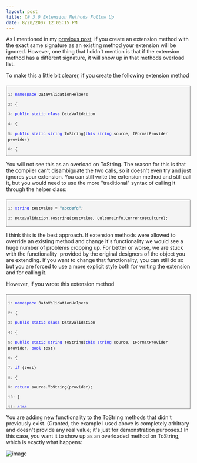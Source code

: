```yaml
---
layout: post
title: C# 3.0 Extension Methods Follow Up
date: 8/20/2007 12:05:15 PM
---
```


As I mentioned in my [previous post](http://geekswithblogs.net/sdorman/archive/2007/08/19/C-3.0-Extension-Methods.aspx), if you create an extension method with the exact same signature as an existing method your extension will be ignored. However, one thing that I didn't mention is that if the extension method has a different signature, it will show up in that methods overload list.

To make this a little bit clearer, if you create the following extension method
 <div style="border-right: gray 1px solid; padding-right: 4px; border-top: gray 1px solid; padding-left: 4px; font-size: 8pt; padding-bottom: 4px; margin: 20px 0px 10px; overflow: auto; border-left: gray 1px solid; width: 97.5%; cursor: text; max-height: 200px; line-height: 12pt; padding-top: 4px; border-bottom: gray 1px solid; font-family: consolas, 'Courier New', courier, monospace; height: 181px; background-color: #f4f4f4"> <div style="padding-right: 0px; padding-left: 0px; font-size: 8pt; padding-bottom: 0px; overflow: visible; width: 100%; color: black; border-top-style: none; line-height: 12pt; padding-top: 0px; font-family: consolas, 'Courier New', courier, monospace; border-right-style: none; border-left-style: none; background-color: #f4f4f4; border-bottom-style: none">

<span style="color: #606060">   1:</span> <span style="color: #0000ff">namespace</span> DataValidationHelpers

<span style="color: #606060">   2:</span> {

<span style="color: #606060">   3:</span>     <span style="color: #0000ff">public</span> <span style="color: #0000ff">static</span> <span style="color: #0000ff">class</span> DataValidation

<span style="color: #606060">   4:</span>     {

<span style="color: #606060">   5:</span>         <span style="color: #0000ff">public</span> <span style="color: #0000ff">static</span> <span style="color: #0000ff">string</span> ToString(<span style="color: #0000ff">this</span> <span style="color: #0000ff">string</span> source, IFormatProvider provider)

<span style="color: #606060">   6:</span>         {

<span style="color: #606060">   7:</span>             <span style="color: #0000ff">return</span> source.ToString(provider);

<span style="color: #606060">   8:</span>         }

<span style="color: #606060">   9:</span>     }

<span style="color: #606060">  10:</span> }
</div></div>


You will not see this as an overload on ToString. The reason for this is that the compiler can't disambiguate the two calls, so it doesn't even try and just ignores your extension. You can still write the extension method and still call it, but you would need to use the more "traditional" syntax of calling it through the helper class:

<div style="border-right: gray 1px solid; padding-right: 4px; border-top: gray 1px solid; padding-left: 4px; font-size: 8pt; padding-bottom: 4px; margin: 20px 0px 10px; overflow: auto; border-left: gray 1px solid; width: 97.5%; cursor: text; max-height: 200px; line-height: 12pt; padding-top: 4px; border-bottom: gray 1px solid; font-family: consolas, 'Courier New', courier, monospace; background-color: #f4f4f4">
<div style="padding-right: 0px; padding-left: 0px; font-size: 8pt; padding-bottom: 0px; overflow: visible; width: 100%; color: black; border-top-style: none; line-height: 12pt; padding-top: 0px; font-family: consolas, 'Courier New', courier, monospace; border-right-style: none; border-left-style: none; background-color: #f4f4f4; border-bottom-style: none">

<span style="color: #606060">   1:</span> <span style="color: #0000ff">string</span> testValue = <span style="color: #006080">"abcdefg"</span>;

<span style="color: #606060">   2:</span> DataValidation.ToString(testValue, CultureInfo.CurrentUICulture);
</div></div>


I think this is the best approach. If extension methods were allowed to override an existing method and change it's functionality we would see a huge number of problems cropping up. For better or worse, we are stuck with the functionality  provided by the original designers of the object you are extending. If you want to change that functionality, you can still do so but you are forced to use a more explicit style both for writing the extension and for calling it.

However, if you wrote this extension method

<div style="border-right: gray 1px solid; padding-right: 4px; border-top: gray 1px solid; padding-left: 4px; font-size: 8pt; padding-bottom: 4px; margin: 20px 0px 10px; overflow: auto; border-left: gray 1px solid; width: 97.5%; cursor: text; max-height: 400px; line-height: 12pt; padding-top: 4px; border-bottom: gray 1px solid; font-family: consolas, 'Courier New', courier, monospace; height: 302px; background-color: #f4f4f4">
<div style="padding-right: 0px; padding-left: 0px; font-size: 8pt; padding-bottom: 0px; overflow: visible; width: 100%; color: black; border-top-style: none; line-height: 12pt; padding-top: 0px; font-family: consolas, 'Courier New', courier, monospace; border-right-style: none; border-left-style: none; background-color: #f4f4f4; border-bottom-style: none">

<span style="color: #606060">   1:</span> <span style="color: #0000ff">namespace</span> DataValidationHelpers

<span style="color: #606060">   2:</span> {

<span style="color: #606060">   3:</span>     <span style="color: #0000ff">public</span> <span style="color: #0000ff">static</span> <span style="color: #0000ff">class</span> DataValidation

<span style="color: #606060">   4:</span>     {

<span style="color: #606060">   5:</span>         <span style="color: #0000ff">public</span> <span style="color: #0000ff">static</span> <span style="color: #0000ff">string</span> ToString(<span style="color: #0000ff">this</span> <span style="color: #0000ff">string</span> source, IFormatProvider provider, <span style="color: #0000ff">bool</span> test)

<span style="color: #606060">   6:</span>         {

<span style="color: #606060">   7:</span>             <span style="color: #0000ff">if</span> (test)

<span style="color: #606060">   8:</span>             {

<span style="color: #606060">   9:</span>                 <span style="color: #0000ff">return</span> source.ToString(provider);

<span style="color: #606060">  10:</span>             }

<span style="color: #606060">  11:</span>             <span style="color: #0000ff">else</span>

<span style="color: #606060">  12:</span>             {

<span style="color: #606060">  13:</span>                 <span style="color: #0000ff">return</span> source.ToString();

<span style="color: #606060">  14:</span>             }

<span style="color: #606060">  15:</span>         }

<span style="color: #606060">  16:</span>     }

<span style="color: #606060">  17:</span> }
</div></div>


You are adding new functionality to the ToString methods that didn't previously exist. (Granted, the example I used above is completely arbitrary and doesn't provide any real value; it's just for demonstration purposes.) In this case, you want it to show up as an overloaded method on ToString, which is exactly what happens:

![image](http://gwb.blob.core.windows.net/sdorman/WindowsLiveWriter/C3.0ExtensionMethodsFollowUp_A551/image_1.png)
